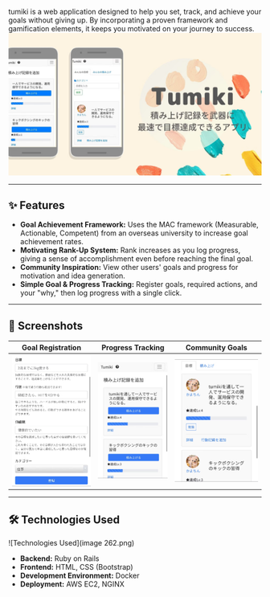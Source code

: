 tumiki is a web application designed to help you set, track, and achieve your goals without giving up. By incorporating a proven framework and gamification elements, it keeps you motivated on your journey to success.
![mock_image](./image257.png)

---

## ✨ Features

- **Goal Achievement Framework:** Uses the MAC framework (Measurable, Actionable, Competent) from an overseas university to increase goal achievement rates.
- **Motivating Rank-Up System:** Rank increases as you log progress, giving a sense of accomplishment even before reaching the final goal.
- **Community Inspiration:** View other users' goals and progress for motivation and idea generation.
- **Simple Goal & Progress Tracking:** Register goals, required actions, and your "why," then log progress with a single click.  

---

## 📸 Screenshots

| Goal Registration | Progress Tracking | Community Goals |
|------------------|-----------------|----------------|
| ![Goal Registration](./image258.png) | ![Progress Tracking](image259.png) | ![Community Goals](image260.png) |

---

## 🛠️ Technologies Used
![Technologies Used](image 262.png)
- **Backend:** Ruby on Rails  
- **Frontend:** HTML, CSS (Bootstrap)  
- **Development Environment:** Docker  
- **Deployment:** AWS EC2, NGINX
